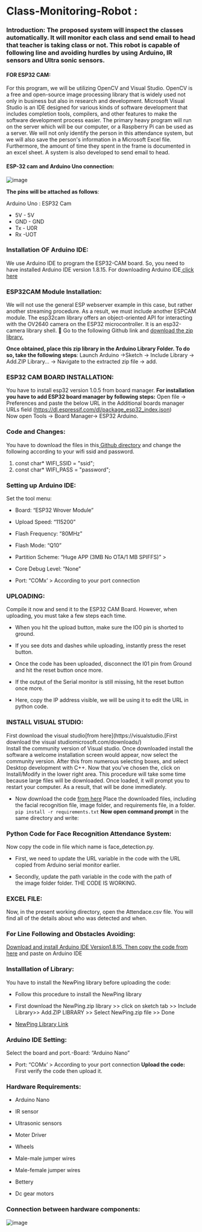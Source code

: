 # Class-Monitoring-Robot :
### Introduction:                                                                                                                                                         The proposed system will inspect the classes automatically. It will monitor each class and send email to head that teacher is taking class or not. This robot is capable of following line and avoiding hurdles by using Arduino, IR sensors and Ultra sonic sensors. 
#### FOR ESP32 CAM:
For this program, we will be utilizing OpenCV and Visual Studio. OpenCV is a free and open-source image processing library that is widely used not only in business but also in research and development. Microsoft Visual Studio is an IDE designed for various kinds of software development that includes completion tools, compilers, and other features to make the software development process easier.
                The primary heavy program will run on the server which will be our computer, or a Raspberry Pi can be used as a server. We will not only identify the person in this attendance system, but we will also save the person's information in a Microsoft Excel file. Furthermore, the amount of time they spent in the frame is documented in an excel sheet. A system is also developed to send email to head.
#### ESP-32 cam and Arduino Uno connection:
 ![image](https://user-images.githubusercontent.com/126508260/222667320-e4edce56-a2a7-4907-90cb-93de74a3fcb7.png)

**The pins will be attached as follows**:

Arduino Uno   :	ESP32 Cam
- 5V	            - 5V
- GND	           - GND
- Tx	           - U0R
- Rx	            -UOT
	

### Installation OF Arduino IDE:
We use Arduino IDE to program the ESP32-CAM board. So, you need to have installed Arduino IDE version 1.8.15.
 For downloading Arduino IDE[ click here](https://www.filehorse.com/download-arduino/61669/download/#google_vignette) 
### ESP32CAM Module Installation:
We will not use the general ESP webserver example in this case, but rather another streaming procedure. As a result, we must include another ESPCAM module. The esp32cam library offers an object-oriented API for interacting with the OV2640 camera on the ESP32 microcontroller. It is an esp32-camera library shell.
 Go to the following Github link and  [download the zip library.]( https://github.com/yoursunny/esp32cam)
 
**Once obtained, place this zip library in the Arduino Library Folder. To do so, take the following steps**:
Launch Arduino ->Sketch -> Include Library -> Add.ZIP Library... -> Navigate to the extracted zip file -> add.
### ESP32 CAM BOARD INSTALLATION:
 You have to install esp32 version 1.0.5 from board manager.
**For installation you have to add ESP32 board manager by following steps:**
 Open file -> Preferences and paste the below URL in the Additional boards manager URLs field 
(https://dl.espressif.com/dl/package_esp32_index.json)                                                                                                                     
Now open Tools -> Board Manager-> ESP32 Arduino.
### Code and Changes:                                                                                                                                                                              
You have to download the files in this[ Github directory](https://github.com/SaniaZahra08/Class-Monitoring-Robot) and change the following according to your wifi ssid and password.
1. const char* WIFI_SSID = "ssid"; 
2. const char* WIFI_PASS = "password";
### Setting up Arduino IDE:                                                                                                                                                                                   
 Set the tool menu:
- Board: “ESP32 Wrover Module” 
* Upload Speed: “115200” 
- Flash Frequency: “80MHz” 
* Flash Mode: “Q10” 
- Partition Scheme: “Huge APP (3MB No OTA/1 MB SPIFFS)” >
* Core Debug Level: “None” 
- Port: “COMx’ > According to your port connection
 ### UPLOADING:                                                                                                                                                                           
Compile it now and send it to the ESP32 CAM Board. However, when uploading, you must take a few steps each time.
- When you hit the upload button, make sure the IO0 pin is shorted to ground.
* If you see dots and dashes while uploading, instantly press the reset button.
- Once the code has been uploaded, disconnect the I01 pin from Ground and hit the reset button once more.
* If the output of the Serial monitor is still missing, hit the reset button once more.
- Here, copy the IP address visible, we will be using it to edit the URL in python code.                                                                                    
 ### INSTALL VISUAL STUDIO:             
  First download the visual studio[from here](https://visualstudio.[First download the visual studiomicrosoft.com/downloads/)   
Install the community version of Visual studio. Once downloaded install the software a welcome installation screen would appear, now select the community version. After this from numerous selecting boxes, and select Desktop development with C++. Now that you've chosen the, click on Install/Modify in the lower right area. This procedure will take some time because large files will be downloaded.
Once loaded, it will prompt you to restart your computer. As a result, that will be done immediately.
- Now download the code [from here](https://github.com/SaniaZahra08/Class-Monitoring-Robot) 
Place the downloaded files, including the facial recognition file, image folder, and requirements file, in a folder.
`pip install -r requirements.txt`
 **Now open command prompt** in the same directory and write:                                                                                                            
### Python Code for Face Recognition Attendance System: 
Now copy the code in file which name is face_detection.py.
- First, we need to update the URL variable in the code with the URL copied from Arduino serial monitor earlier.
* Secondly, update the path variable in the code with the path of the image folder folder.
THE CODE IS WORKING.
### EXCEL FILE:
Now, in the present working directory, open the Attendace.csv file. You will find all of the details about who was detected and when. 
### For Line Following and Obstacles Avoiding: 
 [Download and install Arduino IDE Version1.8.15. Then copy the code from here](https://github.com/SaniaZahra08/Class-Monitoring-Robot)  and paste on Arduino IDE
### Installlation of Library:
You have to install the NewPing library before uploading the code:                                                                                                     
- Follow this procedure to install the NewPing library                                       
* First download the NewPing.zip library >>      click on sketch tab >> Include Library>> Add.ZIP LIBRARY >> Select NewPing.zip file >> Done
- [NewPing Library Link ]( https://github.com/eliteio/Arduino_New_Ping)  
### Arduino IDE Setting:  
Select the board and port.-Board: “Arduino Nano”
* Port: “COMx’ > According to your port connection
**Upload the code:**                                                                                                                                                      First verify the code then upload it.
### Hardware Requirements:
- Arduino Nano
* IR sensor
- Ultrasonic sensors
* Moter Driver
- Wheels
* Male-male jumper wires                                                                                                           
- Male-female jumper wires    
 * Bettery                                                                                                                                                        
 - Dc gear motors                                                                                                                             
### Connection between hardware components: 
 ![image](https://user-images.githubusercontent.com/126508260/222678305-2087572a-d243-4bb4-858c-62de77560120.png)
